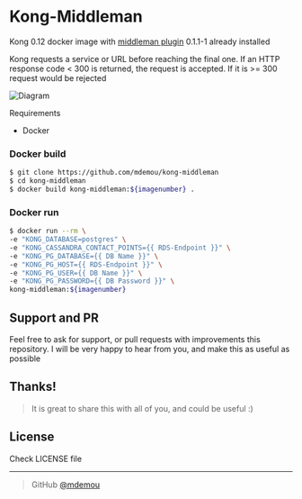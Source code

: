 # Kong-Middleman
Kong 0.12 docker image with [middleman plugin](https://github.com/pantsel/kong-middleman-plugin) 0.1.1-1 already installed

Kong requests a service or URL before reaching the final one. If an HTTP response code < 300 is returned, the request is accepted. If it is >= 300 request would be rejected

![Diagram](./assets/diagram.png)

Requirements
  - Docker

### Docker build
```sh
$ git clone https://github.com/mdemou/kong-middleman
$ cd kong-middleman
$ docker build kong-middleman:${imagenumber} .
```

### Docker run
```sh
$ docker run --rm \
-e "KONG_DATABASE=postgres" \
-e "KONG_CASSANDRA_CONTACT_POINTS={{ RDS-Endpoint }}" \
-e "KONG_PG_DATABASE={{ DB Name }}" \ 
-e "KONG_PG_HOST={{ RDS-Endpoint }}" \ 
-e "KONG_PG_USER={{ DB Name }}" \
-e "KONG_PG_PASSWORD={{ DB Password }}" \
kong-middleman:${imagenumber}
```

## Support and PR
Feel free to ask for support, or pull requests with improvements this repository. I will be very happy to hear from you, and make this as useful as possible

## Thanks!
> It is great to share this with all of you, and could be useful :)

## License
Check LICENSE file

---
> GitHub [@mdemou](https://github.com/mdemou/)



